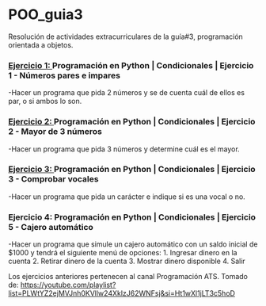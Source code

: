 # POO_guia3
Resolución de actividades extracurriculares de la guía#3, programación orientada a objetos.

### [Ejercicio 1: ](https://github.com/ramirez-gabriela/POO_guia3/blob/main/Ejercicio1_poo.py "Ejercicio 1: ") Programación en Python | Condicionales | Ejercicio 1 - Números pares e impares
-Hacer un programa que pida 2 números y se de cuenta cuál de ellos es par, o si ambos lo son.

### [Ejercicio 2: ](https://github.com/ramirez-gabriela/POO_guia3/blob/main/Ejercicio2_poo.py/ "Ejercicio 2: ") Programación en Python | Condicionales | Ejercicio 2 - Mayor de 3 números
-Hacer un programa que pida 3 números y determine cuál es el mayor.

### [Ejercicio 3: ](https://github.com/ramirez-gabriela/POO_guia3/blob/main/Ejercicio3_poo.py "Ejercicio 3: ") Programación en Python | Condicionales | Ejercicio 3 - Comprobar vocales
-Hacer un programa que pida un carácter e indique si es una vocal o no.

### Ejercicio 4: Programación en Python | Condicionales | Ejercicio 5 - Cajero automático
-Hacer un programa que simule un cajero automático con un saldo inicial de $1000 y tendrá el siguiente menú de opciones: 
    1. Ingresar dinero en la cuenta
    2. Retirar dinero de la cuenta
    3. Mostrar dinero disponible
    4. Salir


Los ejercicios anteriores pertenecen al canal Programación ATS. 
Tomado de: https://youtube.com/playlist?list=PLWtYZ2ejMVJnh0KVllw24XklzJ62WNFsj&si=Ht1wXl1jLT3c5hoD
